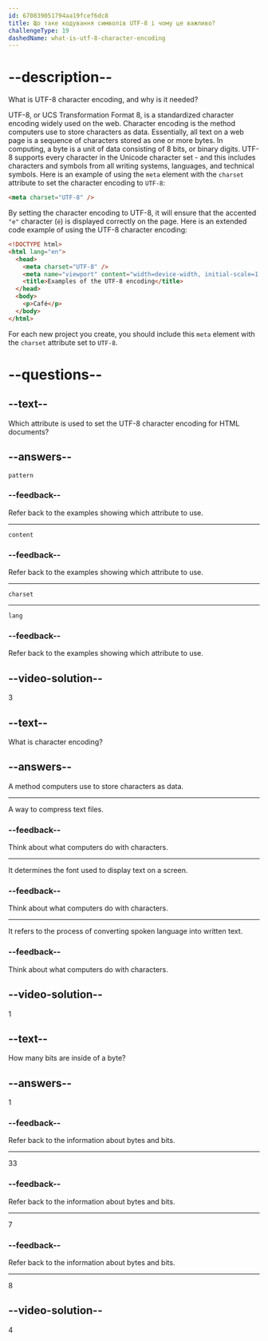 ```yaml
---
id: 670839051794aa19fcef6dc8
title: Що таке кодування символів UTF-8 і чому це важливо?
challengeType: 19
dashedName: what-is-utf-8-character-encoding
---
```


# --description--

What is UTF-8 character encoding, and why is it needed?

UTF-8, or UCS Transformation Format 8, is a standardized character encoding widely used on the web. Character encoding is the method computers use to store characters as data. Essentially, all text on a web page is a sequence of characters stored as one or more bytes. In computing, a byte is a unit of data consisting of 8 bits, or binary digits. UTF-8 supports every character in the Unicode character set - and this includes characters and symbols from all writing systems, languages, and technical symbols. Here is an example of using the `meta` element with the `charset` attribute to set the character encoding to `UTF-8`:

```html
<meta charset="UTF-8" />
```

By setting the character encoding to UTF-8, it will ensure that the accented `"e"` character (`é`) is displayed correctly on the page. Here is an extended code example of using the UTF-8 character encoding:

```html
<!DOCTYPE html>
<html lang="en">
  <head>
    <meta charset="UTF-8" />
    <meta name="viewport" content="width=device-width, initial-scale=1.0" />
    <title>Examples of the UTF-8 encoding</title>
  </head>
  <body>
    <p>Café</p>
  </body>
</html>
```

For each new project you create, you should include this `meta` element with the `charset` attribute set to `UTF-8`.

# --questions--

## --text--

Which attribute is used to set the UTF-8 character encoding for HTML documents?

## --answers--

`pattern`

### --feedback--

Refer back to the examples showing which attribute to use.

---

`content`

### --feedback--

Refer back to the examples showing which attribute to use.

---

`charset`

---

`lang`

### --feedback--

Refer back to the examples showing which attribute to use.

## --video-solution--

3

## --text--

What is character encoding?

## --answers--

A method computers use to store characters as data.

---

A way to compress text files.

### --feedback--

Think about what computers do with characters.

---

It determines the font used to display text on a screen.

### --feedback--

Think about what computers do with characters.

---

It refers to the process of converting spoken language into written text.

### --feedback--

Think about what computers do with characters.

## --video-solution--

1

## --text--

How many bits are inside of a byte?

## --answers--

1

### --feedback--

Refer back to the information about bytes and bits.

---

33

### --feedback--

Refer back to the information about bytes and bits.

---

7

### --feedback--

Refer back to the information about bytes and bits.

---

8

## --video-solution--

4
